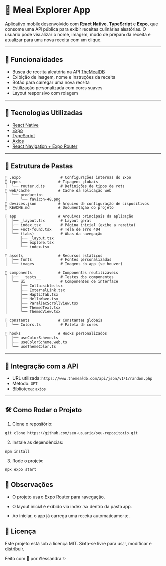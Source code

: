 # 🍲 Meal Explorer App

Aplicativo mobile desenvolvido com **React Native**, **TypeScript** e **Expo**, que consome uma API pública para exibir receitas culinárias aleatórias. O usuário pode visualizar o nome, imagem, modo de preparo da receita e atualizar para uma nova receita com um clique.

---

## 📱 Funcionalidades

- Busca de receita aleatória na API [TheMealDB](https://www.themealdb.com/)
- Exibição de imagem, nome e instruções da receita
- Botão para carregar uma nova receita
- Estilização personalizada com cores suaves
- Layout responsivo com rolagem

---

## 🚀 Tecnologias Utilizadas

- [React Native](https://reactnative.dev/)
- [Expo](https://expo.dev/)
- [TypeScript](https://www.typescriptlang.org/)
- [Axios](https://axios-http.com/)
- [React Navigation + Expo Router](https://expo.github.io/router/docs)

---

## 📁 Estrutura de Pastas
```
📁 .expo                  # Configurações internas do Expo
📁 types                 # Tipagens globais
│  └── router.d.ts       # Definições de tipos de rota
📁 web/cache             # Cache da aplicação web
│  └── production
│      └── favicon-48.png
📄 devices.json          # Arquivo de configuração de dispositivos
📄 README.md             # Documentação do projeto

📁 app                   # Arquivos principais da aplicação
│  ├── _layout.tsx       # Layout geral
│  ├── index.tsx         # Página inicial (exibe a receita)
│  ├── +not-found.tsx    # Tela de erro 404
│  └── (tabs)            # Abas da navegação
│      ├── _layout.tsx
│      ├── explore.tsx
│      └── index.tsx

📁 assets                # Recursos estáticos
│  ├── fonts             # Fontes personalizadas
│  └── images            # Imagens do app (se houver)

📁 components            # Componentes reutilizáveis
│  ├── __tests__         # Testes dos componentes
│  └── ui                # Componentes de interface
│      ├── Collapsible.tsx
│      ├── ExternalLink.tsx
│      ├── HapticTab.tsx
│      ├── HelloWave.tsx
│      ├── ParallaxScrollView.tsx
│      ├── ThemedText.tsx
│      └── ThemedView.tsx

📁 constants             # Constantes globais
│  └── Colors.ts         # Paleta de cores

📁 hooks                 # Hooks personalizados
│  ├── useColorScheme.ts
│  ├── useColorScheme.web.ts
│  └── useThemeColor.ts
```

---

## 🔌 Integração com a API

- URL utilizada: `https://www.themealdb.com/api/json/v1/1/random.php`
- Método: `GET`
- Biblioteca: `axios`

---

## 🛠️ Como Rodar o Projeto

1. Clone o repositório:

`git clone https://github.com/seu-usuario/seu-repositorio.git`
   
2. Instale as dependências:
```
npm install
```

3. Rode o projeto:
```
npx expo start
```

## 📌 Observações
* O projeto usa o Expo Router para navegação.

* O layout inicial é exibido via index.tsx dentro da pasta app.

* Ao iniciar, o app já carrega uma receita automaticamente.

## 📄 Licença
Este projeto está sob a licença MIT. Sinta-se livre para usar, modificar e distribuir.

Feito com 💖 por Alessandra ✨

